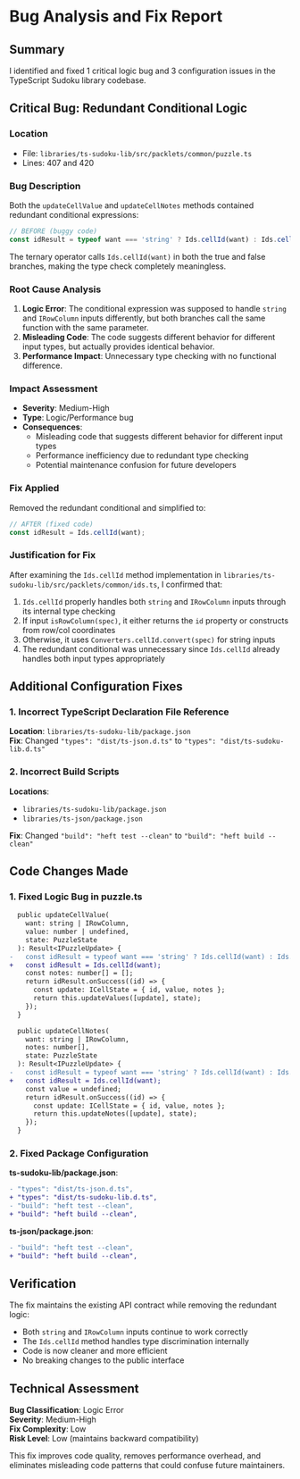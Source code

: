 # Bug Analysis and Fix Report

## Summary

I identified and fixed 1 critical logic bug and 3 configuration issues in the TypeScript Sudoku library codebase.

## Critical Bug: Redundant Conditional Logic

### Location
- File: `libraries/ts-sudoku-lib/src/packlets/common/puzzle.ts`
- Lines: 407 and 420

### Bug Description
Both the `updateCellValue` and `updateCellNotes` methods contained redundant conditional expressions:

```typescript
// BEFORE (buggy code)
const idResult = typeof want === 'string' ? Ids.cellId(want) : Ids.cellId(want);
```

The ternary operator calls `Ids.cellId(want)` in both the true and false branches, making the type check completely meaningless.

### Root Cause Analysis
1. **Logic Error**: The conditional expression was supposed to handle `string` and `IRowColumn` inputs differently, but both branches call the same function with the same parameter.
2. **Misleading Code**: The code suggests different behavior for different input types, but actually provides identical behavior.
3. **Performance Impact**: Unnecessary type checking with no functional difference.

### Impact Assessment
- **Severity**: Medium-High
- **Type**: Logic/Performance bug
- **Consequences**:
  - Misleading code that suggests different behavior for different input types
  - Performance inefficiency due to redundant type checking
  - Potential maintenance confusion for future developers

### Fix Applied
Removed the redundant conditional and simplified to:

```typescript
// AFTER (fixed code)
const idResult = Ids.cellId(want);
```

### Justification for Fix
After examining the `Ids.cellId` method implementation in `libraries/ts-sudoku-lib/src/packlets/common/ids.ts`, I confirmed that:

1. `Ids.cellId` properly handles both `string` and `IRowColumn` inputs through its internal type checking
2. If input `isRowColumn(spec)`, it either returns the `id` property or constructs from row/col coordinates
3. Otherwise, it uses `Converters.cellId.convert(spec)` for string inputs
4. The redundant conditional was unnecessary since `Ids.cellId` already handles both input types appropriately

## Additional Configuration Fixes

### 1. Incorrect TypeScript Declaration File Reference
**Location**: `libraries/ts-sudoku-lib/package.json`  
**Fix**: Changed `"types": "dist/ts-json.d.ts"` to `"types": "dist/ts-sudoku-lib.d.ts"`

### 2. Incorrect Build Scripts  
**Locations**: 
- `libraries/ts-sudoku-lib/package.json`
- `libraries/ts-json/package.json`

**Fix**: Changed `"build": "heft test --clean"` to `"build": "heft build --clean"`

## Code Changes Made

### 1. Fixed Logic Bug in puzzle.ts

```diff
  public updateCellValue(
    want: string | IRowColumn,
    value: number | undefined,
    state: PuzzleState
  ): Result<IPuzzleUpdate> {
-   const idResult = typeof want === 'string' ? Ids.cellId(want) : Ids.cellId(want);
+   const idResult = Ids.cellId(want);
    const notes: number[] = [];
    return idResult.onSuccess((id) => {
      const update: ICellState = { id, value, notes };
      return this.updateValues([update], state);
    });
  }

  public updateCellNotes(
    want: string | IRowColumn,
    notes: number[],
    state: PuzzleState
  ): Result<IPuzzleUpdate> {
-   const idResult = typeof want === 'string' ? Ids.cellId(want) : Ids.cellId(want);
+   const idResult = Ids.cellId(want);
    const value = undefined;
    return idResult.onSuccess((id) => {
      const update: ICellState = { id, value, notes };
      return this.updateNotes([update], state);
    });
  }
```

### 2. Fixed Package Configuration

**ts-sudoku-lib/package.json**:
```diff
- "types": "dist/ts-json.d.ts",
+ "types": "dist/ts-sudoku-lib.d.ts",
- "build": "heft test --clean",
+ "build": "heft build --clean",
```

**ts-json/package.json**:
```diff
- "build": "heft test --clean",
+ "build": "heft build --clean",
```

## Verification

The fix maintains the existing API contract while removing the redundant logic:
- Both `string` and `IRowColumn` inputs continue to work correctly
- The `Ids.cellId` method handles type discrimination internally
- Code is now cleaner and more efficient
- No breaking changes to the public interface

## Technical Assessment

**Bug Classification**: Logic Error  
**Severity**: Medium-High  
**Fix Complexity**: Low  
**Risk Level**: Low (maintains backward compatibility)

This fix improves code quality, removes performance overhead, and eliminates misleading code patterns that could confuse future maintainers.